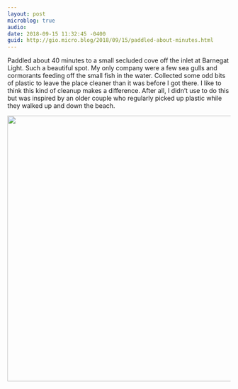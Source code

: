 ```yaml
---
layout: post
microblog: true
audio: 
date: 2018-09-15 11:32:45 -0400
guid: http://gio.micro.blog/2018/09/15/paddled-about-minutes.html
---
```

Paddled about 40 minutes to a small secluded cove off the inlet at Barnegat Light. Such a beautiful spot. My only company were a few sea gulls and cormorants feeding off the small fish in the water. Collected some odd bits of plastic to leave the place cleaner than it was before I got there. I like to think this kind of cleanup makes a difference. After all, I didn’t use to do this but was inspired by an older couple who regularly picked up plastic while they walked up and down the beach.

<img src="http://microblog.stevegio.net/uploads/2018/38aba63442.jpg" width="600" height="599" />
